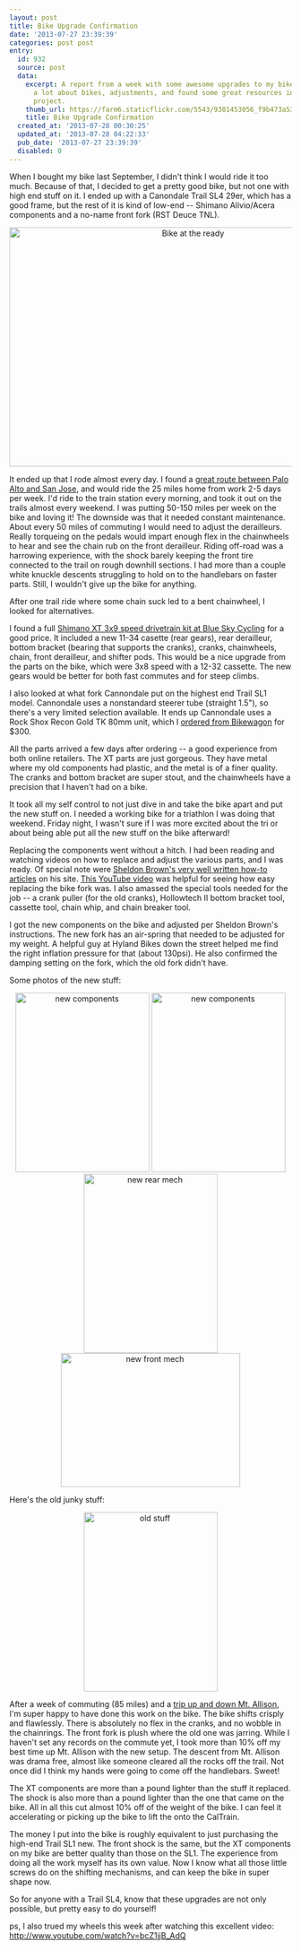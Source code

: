 ```yaml
---
layout: post
title: Bike Upgrade Confirmation
date: '2013-07-27 23:39:39'
categories: post post
entry:
  id: 932
  source: post
  data:
    excerpt: A report from a week with some awesome upgrades to my bike.  I learned
      a lot about bikes, adjustments, and found some great resources in doing this
      project.
    thumb_url: https://farm6.staticflickr.com/5543/9381453056_f9b473a539_q.jpg
    title: Bike Upgrade Confirmation
  created_at: '2013-07-28 00:30:25'
  updated_at: '2013-07-28 04:22:33'
  pub_date: '2013-07-27 23:39:39'
  disabled: 0
---
```

When I bought my bike last September, I didn't think I would ride it too much.  Because of that, I decided to get a pretty good bike, but not one with high end stuff on it.  I ended up with a Canondale Trail SL4 29er, which has a good frame, but the rest of it is kind of low-end -- Shimano Alivio/Acera components and a no-name front fork (RST Deuce TNL).
<center>
<a href="http://www.flickr.com/photos/thenobot/8330666813/" title="Bike at the ready by thenobot, on Flickr"><img src="https://farm9.staticflickr.com/8491/8330666813_120e9645f3_z.jpg" width="640" height="427" alt="Bike at the ready"></a>
</center>

It ended up that I rode almost every day.  I found a <a href="http://app.strava.com/activities/69337629">great route between Palo Alto and San Jose</a>, and would ride the 25 miles home from work 2-5 days per week.  I'd ride to the train station every morning, and took it out on the trails almost every weekend.  I was putting 50-150 miles per week on the bike and loving it!  The downside was that it needed constant maintenance.  About every 50 miles of commuting I would need to adjust the derailleurs.  Really torqueing on the pedals would impart enough flex in the chainwheels to hear and see the chain rub on the front derailleur.  Riding off-road was a harrowing experience, with the shock barely keeping the front tire connected to the trail on rough downhill sections.  I had more than a couple white knuckle descents struggling to hold on to the handlebars on faster parts.  Still, I wouldn't give up the bike for anything.

After one trail ride where some chain suck led to a bent chainwheel, I looked for alternatives.

I found a full <a href="http://www.blueskycycling.com/product/5440/67/Shimano_XT_M770_Kit_9_Speed.htm">Shimano XT 3x9 speed drivetrain kit at Blue Sky Cycling</a> for a good price.  It included a new 11-34 casette (rear gears), rear derailleur, bottom bracket (bearing that supports the cranks), cranks, chainwheels, chain, front derailleur, and shifter pods.  This would be a nice upgrade from the parts on the bike, which were 3x8 speed with a 12-32 cassette.  The new gears would be better for both fast commutes and for steep climbs.

I also looked at what fork Cannondale put on the highest end Trail SL1 model.  Cannondale uses a nonstandard steerer tube (straight 1.5"), so there's a very limited selection available.  It ends up Cannondale uses a Rock Shox Recon Gold TK 80mm unit, which I <a href="http://www.bikewagon.com/rock-shox-recon-gold-tk-120mm-29er-fork-solo-air-1-5in-black">ordered from Bikewagon</a> for $300.

All the parts arrived a few days after ordering -- a good experience from both online retailers.  The XT parts are just gorgeous.  They have metal where my old components had plastic, and the metal is of a finer quality.  The cranks and bottom bracket are super stout, and the chainwheels have a precision that I haven't had on a bike.

It took all my self control to not just dive in and take the bike apart and put the new stuff on.  I needed a working bike for a triathlon I was doing that weekend.  Friday night, I wasn't sure if I was more excited about the tri or about being able put all the new stuff on the bike afterward!

Replacing the components went without a hitch.  I had been reading and watching videos on how to replace and adjust the various parts, and I was ready.  Of special note were <a href="http://sheldonbrown.com/">Sheldon Brown's very well written how-to articles</a> on his site.  <a href="http://www.youtube.com/watch?v=L86lBd4KwsM">This YouTube video</a> was helpful for seeing how easy replacing the bike fork was.  I also amassed the special tools needed for the job -- a crank puller (for the old cranks), Hollowtech II bottom bracket tool, cassette tool, chain whip, and chain breaker tool.

I got the new components on the bike and adjusted per Sheldon Brown's instructions.  The new fork has an air-spring that needed to be adjusted for my weight.  A helpful guy at Hyland Bikes down the street helped me find the right inflation pressure for that (about 130psi).  He also confirmed the damping setting on the fork, which the old fork didn't have.

Some photos of the new stuff:
<center><a href="http://www.flickr.com/photos/thenobot/9378695283/" title="new components by thenobot, on Flickr"><img src="https://farm6.staticflickr.com/5500/9378695283_8103f7dc5c_n.jpg" width="239" height="320" alt="new components"></a>
<a href="http://www.flickr.com/photos/thenobot/9381481032/" title="new components by thenobot, on Flickr"><img src="https://farm4.staticflickr.com/3760/9381481032_f6091f43ac_n.jpg" width="239" height="320" alt="new components"></a>
<a href="http://www.flickr.com/photos/thenobot/9378667385/" title="new rear mech by thenobot, on Flickr"><img src="https://farm6.staticflickr.com/5329/9378667385_0e35f728e8_n.jpg" width="239" height="320" alt="new rear mech"></a>
<a href="http://www.flickr.com/photos/thenobot/9381453056/" title="new front mech by thenobot, on Flickr"><img src="https://farm6.staticflickr.com/5543/9381453056_f9b473a539_n.jpg" width="320" height="239" alt="new front mech"></a>
</center>

Here's the old junky stuff:
<center><a href="http://www.flickr.com/photos/thenobot/9381453510/" title="old stuff by thenobot, on Flickr"><img src="https://farm6.staticflickr.com/5533/9381453510_b2022da350_n.jpg" width="239" height="320" alt="old stuff"></a></center>

After a week of commuting (85 miles) and a <a href="http://app.strava.com/activities/70196641">trip up and down Mt. Allison</a>, I'm super happy to have done this work on the bike.  The bike shifts crisply and flawlessly.  There is absolutely no flex in the cranks, and no wobble in the chainrings.  The front fork is plush where the old one was jarring.  While I haven't set any records on the commute yet, I took more than 10% off my best time up Mt. Allison with the new setup.  The descent from Mt. Allison was drama free, almost like someone cleared all the rocks off the trail.  Not once did I think my hands were going to come off the handlebars.  Sweet!

The XT components are more than a pound lighter than the stuff it replaced.  The shock is also more than a pound lighter than the one that came on the bike.  All in all this cut almost 10% off of the weight of the bike.  I can feel it accelerating or picking up the bike to lift the onto the CalTrain.

The money I put into the bike is roughly equivalent to just purchasing the high-end Trail SL1 new.  The front shock is the same, but the XT components on my bike are better quality than those on the SL1.  The experience from doing all the work myself has its own value.  Now I know what all those little screws do on the shifting mechanisms, and can keep the bike in super shape now.

So for anyone with a Trail SL4, know that these upgrades are not only possible, but pretty easy to do yourself!

ps, I also trued my wheels this week after watching this excellent video: http://www.youtube.com/watch?v=bcZ1jjB_AdQ
